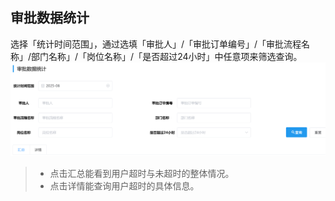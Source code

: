 ## 审批数据统计 
选择「统计时间范围」，通过选填「审批人」/「审批订单编号」/「审批流程名称」/部门名称」/「岗位名称」/「是否超过24小时」中任意项来筛选查询。 
![图片](/images/employee/employee8.png) 
>+ 点击<kbd>汇总</kbd>能看到用户超时与未超时的整体情况。
>+ 点击<kbd>详情</kbd>能查询用户超时的具体信息。